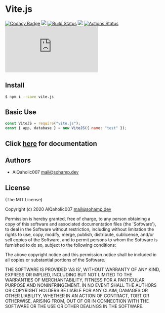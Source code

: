 # Vite.js

[![Codacy Badge](https://api.codacy.com/project/badge/Grade/43e254496d3b47bfa046fa33a66f3a8d)](https://app.codacy.com/manual/AlQaholic007/vite.js?utm_source=github.com&utm_medium=referral&utm_content=AlQaholic007/vite.js&utm_campaign=Badge_Grade_Dashboard)
![](https://img.shields.io/badge/dependencies-up%20to%20date-lime.svg) 
[![Build Status](https://travis-ci.com/AlQaholic007/vite.js.svg?branch=master)](https://travis-ci.com/AlQaholic007/vite.js)
![](https://img.shields.io/badge/Created%20by-AlQaholic007-1abc9c.svg) [![Actions Status](https://github.com/AlQaholic007/vite.js/workflows/GitCI/badge.svg?cache=2)](https://github.com/AlQaholic007/vite.js/actions) ![NPM](https://img.shields.io/npm/l/vite.js)

## Install

```bash
$ npm i --save vite.js
```

## Basic Use

```javascript
const ViteJS = require("vite.js");
const { app, database } = new ViteJS({ name: "test" });
```

## Click [here](https://vite.js.org) for documentation

## Authors

- AlQaholic007 <mail@sohamp.dev>

## License

\(The MIT License\)

Copyright \(c\) 2020 AlQaholic007 [mail@sohamp.dev](mailto:mail@sohamp.dev)

Permission is hereby granted, free of charge, to any person obtaining a copy of this software and associated documentation files \(the 'Software'\), to deal in the Software without restriction, including without limitation the rights to use, copy, modify, merge, publish, distribute, sublicense, and/or sell copies of the Software, and to permit persons to whom the Software is furnished to do so, subject to the following conditions:

The above copyright notice and this permission notice shall be included in all copies or substantial portions of the Software.

THE SOFTWARE IS PROVIDED 'AS IS', WITHOUT WARRANTY OF ANY KIND, EXPRESS OR IMPLIED, INCLUDING BUT NOT LIMITED TO THE WARRANTIES OF MERCHANTABILITY, FITNESS FOR A PARTICULAR PURPOSE AND NONINFRINGEMENT. IN NO EVENT SHALL THE AUTHORS OR COPYRIGHT HOLDERS BE LIABLE FOR ANY CLAIM, DAMAGES OR OTHER LIABILITY, WHETHER IN AN ACTION OF CONTRACT, TORT OR OTHERWISE, ARISING FROM, OUT OF OR IN CONNECTION WITH THE SOFTWARE OR THE USE OR OTHER DEALINGS IN THE SOFTWARE.
